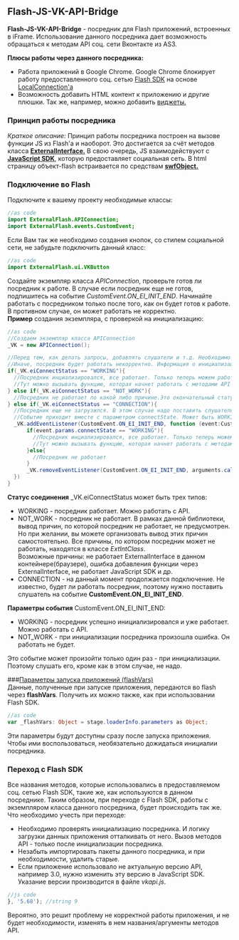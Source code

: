 ## Flash-JS-VK-API-Bridge
**Flash-JS-VK-API-Bridge** - посредник для Flash приложений, встроенных в iFrame. Использование данного посредника дает возможность обращаться к методам API соц. сети Вконтакте из AS3.

**Плюсы работы через данного посредника:**
* Работа приложений в Google Chrome. Google Chrome блокирует работу предоставленного соц. сетью [Flash SDK](https://vk.com/dev/Flash_SDK) на основе [LocalConnection'a](http://help.adobe.com/ru_RU/FlashPlatform/reference/actionscript/3/flash/net/LocalConnection.html)
* Возможность добавить HTML контент к приложению и другие плюшки. Так же, например, можно добавить [виджеты.](https://vk.com/dev/widgets_for_sites)

### Принцип работы посредника 
*Краткое описание:*
Принцип работы посредника построен на вызове функции JS из Flash'a и наоборот. Это достигается за счёт методов класса [**ExternalInterface.**](http://help.adobe.com/ru_RU/FlashPlatform/reference/actionscript/3/flash/external/ExternalInterface.html)
В свою очередь, JS взаимодействуют с [**JavaScript SDK**](https://vk.com/dev/Javascript_SDK), которую предоставляет социальная сеть. 
В html страницу объект-flash встраивается по средствам [**swfObject.**](https://habrahabr.ru/post/31615/)

### Подключение во Flash

Подключите к вашему проекту необходимые классы:
```as
//as code
import ExternalFlash.APIConnection;
import ExternalFlash.events.CustomEvent;
```
Если Вам так же необходимо создания кнопок, со стилем социальной сети, не забудьте подключить данный класс:

```as
//as code
import ExternalFlash.ui.VKButton
```
Создайте экземпляр класса *APIConnection*, проверьте готов ли посредник к работе. В случае если посредник еще не готов, подпишитесь на событие *CustomEvent.ON_EI_INIT_END*. Начинайте работать с посредником только после того, как он будет готов к работе. В противном случае, он может работать не корректно.   
**Пример** создания экземпляра, с проверкой на инициализацию:
```as
//as code
//Создаем экземпляр класса APIConnection
_VK = new APIConnection();

//Перед тем, как делать запросы, добавлять слушатели и т.д. Необходимо обязательно убедится, что посредник уже инициализировался.
//Иначе, посредник будет работать некорректно. Информация о инициализации может быть трех типов:
if(_VK.eiConnectStatus == "WORKING"){
  //Посредник инциализировался, все работает. Только теперь можем работать с API
  //Тут можно вызывать функцию, которая начнет работать с методами API
} else if(_VK.eiConnectStatus == "NOT_WORK"){
  //Посредник не работает по какой либо причине.Это окончательный статус, он не изменится. Причина непоказывается, но если вы захотите сделать ее вывод, Вы можете посмотреть в классе ExtIntClass список причин, и выводить их оттуда
} else if(_VK.eiConnectStatus == "CONNECTION"){
  //Посредник еще не загрузился. В этом случае надо поставить слушатель на экз. класса и слушать событие CustomEvent.ON_EI_INIT_END
  //Событие приходит вместе с параметром connectState. Может быть WORKING - значить посредник инициализировался. NOT_WORKING - посредник не будет работать.
  _VK.addEventListener(CustomEvent.ON_EI_INIT_END, function (event:CustomEvent){
      if(event.params.connectState == "WORKING"){
        //Посредник инциализировался, все работает. Только теперь можем работать с API
        //Тут можно вызывать функцию, которая начнет работать с методами API
      }else{
        //Посредник не работает
      }
      _VK.removeEventListener(CustomEvent.ON_EI_INIT_END, arguments.callee);
  })
}
```
**Статус соединения** \_VK.eiConnectStatus может быть трех типов:
* WORKING - посредник работает. Можно работать с API.
* NOT_WORK - посредник не работает. В рамках данной библиотеки, вывод причин, по которой посредник не работает, не предусмотрен. Но при желании, вы можете организовать вывод этих причин самостоятельно. Все причины, по котором посредник может не работать, находятся в классе *ExtIntClass*.    
Возможные причины: не работает ExternalInterface в данном контейнере(браузере), ошибка добавления функции через ExternalInterface, не работает JavaScript SDK и др.
* CONNECTION - на данный момент продолжается подключение. Не известно, будет ли работать посредник, поэтому нужно поставить слушатель на событие **CustomEvent.ON_EI_INIT_END**.   

**Параметры события** CustomEvent.ON_EI_INIT_END:
* WORKING - посредник успешно инициализировался и уже работает. Можно работать с API.
* NOT_WORK - при инициализации посредника произошла ошибка. Он работать не будет.   

Это событие может произойти только один раз - при инициализации. Поэтому слушать его, кроме как в этом случае, не надо.

###[Параметры запуска приложений (flashVars)](https://vk.com/dev/apps_init)    
Данные, полученные при запуске приложения, передаются во flash через **flashVars**. Получить их можно также, как при использовании Flash SDK.
```as
//as code
var _flashVars: Object = stage.loaderInfo.parameters as Object;
```
Эти параметры будут доступны сразу после запуска приложения. Чтобы ими воспользоваться, необязательно дожидаться инициалии посредника.

### Переход с Flash SDK
Все названия методов, которые использовались в предоставляемом соц. сетью Flash SDK, такие же, как используются в данном посреднике.
Таким образом, при переходе с Flash SDK, работы с экземпляром класса данного посредника, будет происходить так же.   
Что необходимо учесть при переходе:
* Необходимо проверять инициализацию посредника. И логику загрузки данных приложения отталкивать от него. Вызов методов API - только после инициализации посредника.
* Незабыть импортировать пакеты данного посредника, и при необходимости, удалить старые.
* Если приложение использовало не актуальную версию API, например 3.0, нужно изменить эту версию в JavaScript SDK. Указание версии производится в файле *vkapi.js*.
```js
//js code
}, '5.68'); //string 9
```
Вероятно, это решит проблему не корректной работы приложения, и не будет необходимости, изменять в нем названия/аргументы методов API.
